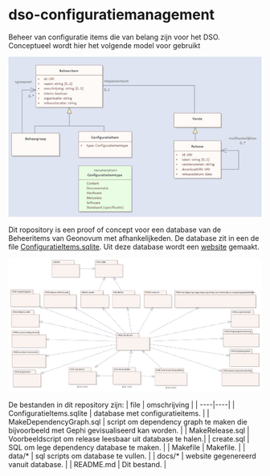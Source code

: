 # dso-configuratiemanagement
Beheer van configuratie items die van belang zijn voor het DSO. Conceptueel wordt hier het volgende model voor gebruikt

![UML](docs/UML.png)

Dit ropository is een proof of concept voor een database van de Beheeritems van Geonovum met afhankelijkeden. De database zit in een de file [ConfiguratieItems.sqlite](ConfiguratieItems.sqlite).
Uit deze database wordt een [website](https://geonovum.github.io/dso-configuratiemanagement/) gemaakt.

![Configuratieitems van Geonovum](docs/Geonovum.png)

De bestanden in dit repository zijn:
|  file | omschrijving |
| ----|----|
| ConfiguratieItems.sqlite | database met configuratieitems. |
| MakeDependencyGraph.sql | script om dependency graph te maken die bijvoorbeeld met Gephi gevisualiseerd kan worden. |
| MakeRelease.sql | Voorbeeldscript om release leesbaar uit database te halen.|
| create.sql | SQL om lege dependency database te maken. |
| Makefile | Makefile. |
| data/*   | sql scripts om database te vullen. |
| docs/*    | website gegenereerd vanuit database. |
| README.md | Dit bestand. |

